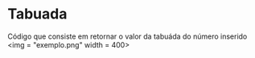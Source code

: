 # Tabuada
Código que consiste em retornar o valor da tabuáda do número inserido
<img = "exemplo.png" width = 400>
